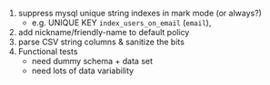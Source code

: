 1. suppress mysql unique string indexes in mark mode (or always?)
    - e.g. UNIQUE KEY `index_users_on_email` (`email`),
1. add nickname/friendly-name to default policy
1. parse CSV string columns & sanitize the bits
1. Functional tests
    - need dummy schema + data set
    - need lots of data variability

